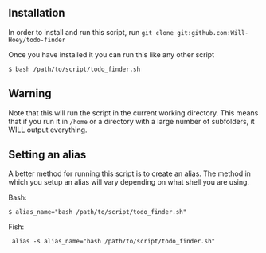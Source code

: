 ## Installation

In order to install and run this script, run `git clone git:github.com:Will-Hoey/todo-finder`

Once you have installed it you can run this like any other script 

	$ bash /path/to/script/todo_finder.sh


## Warning

Note that this will run the script in the current working directory. This means that if you run it in `/home` or a directory with a large number of subfolders, it WILL output everything.


## Setting an alias

A better method for running this script is to create an alias. The method in which you setup an alias will vary depending on what shell you are using.

Bash:

	$ alias_name="bash /path/to/script/todo_finder.sh"


Fish:

	 alias -s alias_name="bash /path/to/script/todo_finder.sh"

